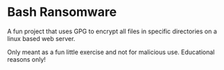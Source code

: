 # Bash Ransomware
A fun project that uses GPG to encrypt all files in specific directories on a linux based web server.

Only meant as a fun little exercise and not for malicious use. Educational reasons only!

